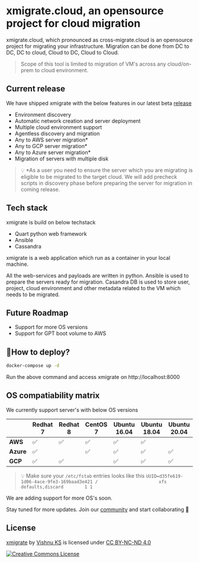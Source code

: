 
# xmigrate.cloud, an opensource project for cloud migration
xmigrate.cloud, which pronounced as cross-migrate.cloud is an opensource project for migrating your infrastructure. 
Migration can be done from DC to DC, DC to cloud, Cloud to DC, Cloud to Cloud.

>Scope of this tool is limited to migration of VM's across any cloud/on-prem to cloud environment.

## Current release

We have shipped xmigrate with the below features in our latest beta [release](https://hub.docker.com/r/xmigrate/xmigrate) 

- Environment discovery
- Automatic network creation and server deployment
- Multiple cloud environment support
- Agentless discovery and migration
- Any to AWS server migration*
- Any to GCP server migration*
- Any to Azure server migration*
- Migration of servers with multiple disk


> 💡 *As a user you need to ensure the server which you are migrating is eligible to be migrated to the target cloud. We will add precheck scripts in discovery phase before preparing the server for migration in coming release.


## Tech stack
xmigrate is build on below techstack
- Quart python web framework
- Ansible
- Cassandra

xmigrate is a web application which run as a container in your local machine. 

All the web-services and payloads are written in python. 
Ansible is used to prepare the servers ready for migration. Casandra DB is used to store user, project, cloud environment and other metadata related to the VM which needs to be migrated.

## Future Roadmap
- Support for more OS versions
- Support for GPT boot volume to AWS

## 🚀How to deploy? 

```bash
docker-compose up -d
```
Run the above command and access xmigrate on http://localhost:8000

## OS compatiability matrix
We currently support server's with below OS versions

|           | Redhat 7 | Redhat 8 | CentOS 7 | Ubuntu 16.04 | Ubuntu 18.04 | Ubuntu 20.04 |
|-----------|----------|----------|----------|--------------|--------------|--------------|
| **AWS**   |  ✅      |   ✅    |    ✅    |     ✅       |     ✅      |              |
| **Azure** |  ✅      |          |   ✅    |     ✅       |     ✅      |      ✅      |
| **GCP**   |  ✅      |    ✅   |          |     ✅       |     ✅      |      ✅      |

> 💡 Make sure your `/etc/fstab` entries looks like this
`UUID=d35fe619-1d06-4ace-9fe3-169baad3e421 /                       xfs     defaults,discard        1 1`

We are adding support for more OS's soon.

Stay tuned for more updates. Join our [community](https://xmigrate.slack.com/) and start collaborating 🎉

## License

[xmigrate](https://github.com/iamvishnuks/xmigrate) by [Vishnu KS](https://iamvishnuks.com/) is licensed under [CC BY-NC-ND 4.0](https://creativecommons.org/licenses/by-nc-nd/4.0)

<a rel="license" href="https://creativecommons.org/licenses/by-nc-nd/4.0"><img alt="Creative Commons License" style="border-width:0" src="https://i.creativecommons.org/l/by-nc-nd/4.0/88x31.png" /></a>



